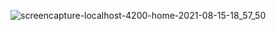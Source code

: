 ![screencapture-localhost-4200-home-2021-08-15-18_57_50](https://user-images.githubusercontent.com/81008413/129480246-57801457-a5fa-4b39-91ce-b56eaca79155.png)

